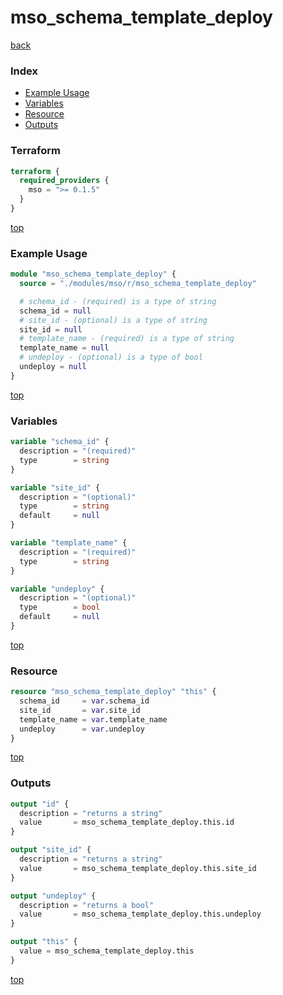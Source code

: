# mso_schema_template_deploy

[back](../mso.md)

### Index

- [Example Usage](#example-usage)
- [Variables](#variables)
- [Resource](#resource)
- [Outputs](#outputs)

### Terraform

```terraform
terraform {
  required_providers {
    mso = ">= 0.1.5"
  }
}
```

[top](#index)

### Example Usage

```terraform
module "mso_schema_template_deploy" {
  source = "./modules/mso/r/mso_schema_template_deploy"

  # schema_id - (required) is a type of string
  schema_id = null
  # site_id - (optional) is a type of string
  site_id = null
  # template_name - (required) is a type of string
  template_name = null
  # undeploy - (optional) is a type of bool
  undeploy = null
}
```

[top](#index)

### Variables

```terraform
variable "schema_id" {
  description = "(required)"
  type        = string
}

variable "site_id" {
  description = "(optional)"
  type        = string
  default     = null
}

variable "template_name" {
  description = "(required)"
  type        = string
}

variable "undeploy" {
  description = "(optional)"
  type        = bool
  default     = null
}
```

[top](#index)

### Resource

```terraform
resource "mso_schema_template_deploy" "this" {
  schema_id     = var.schema_id
  site_id       = var.site_id
  template_name = var.template_name
  undeploy      = var.undeploy
}
```

[top](#index)

### Outputs

```terraform
output "id" {
  description = "returns a string"
  value       = mso_schema_template_deploy.this.id
}

output "site_id" {
  description = "returns a string"
  value       = mso_schema_template_deploy.this.site_id
}

output "undeploy" {
  description = "returns a bool"
  value       = mso_schema_template_deploy.this.undeploy
}

output "this" {
  value = mso_schema_template_deploy.this
}
```

[top](#index)